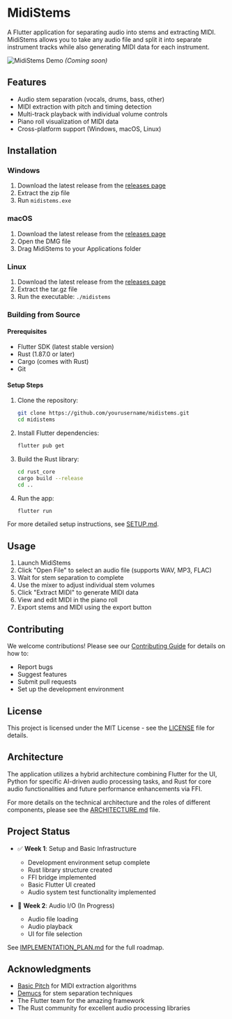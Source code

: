 # MidiStems

A Flutter application for separating audio into stems and extracting MIDI. MidiStems allows you to take any audio file and split it into separate instrument tracks while also generating MIDI data for each instrument.

![MidiStems Demo](docs/images/demo.png) *(Coming soon)*

## Features

- Audio stem separation (vocals, drums, bass, other)
- MIDI extraction with pitch and timing detection
- Multi-track playback with individual volume controls
- Piano roll visualization of MIDI data
- Cross-platform support (Windows, macOS, Linux)

## Installation

### Windows
1. Download the latest release from the [releases page](../../releases)
2. Extract the zip file
3. Run `midistems.exe`

### macOS
1. Download the latest release from the [releases page](../../releases)
2. Open the DMG file
3. Drag MidiStems to your Applications folder

### Linux
1. Download the latest release from the [releases page](../../releases)
2. Extract the tar.gz file
3. Run the executable: `./midistems`

### Building from Source

#### Prerequisites

- Flutter SDK (latest stable version)
- Rust (1.87.0 or later)
- Cargo (comes with Rust)
- Git

#### Setup Steps

1. Clone the repository:
   ```bash
   git clone https://github.com/yourusername/midistems.git
   cd midistems
   ```

2. Install Flutter dependencies:
   ```bash
   flutter pub get
   ```

3. Build the Rust library:
   ```bash
   cd rust_core
   cargo build --release
   cd ..
   ```

4. Run the app:
   ```bash
   flutter run
   ```

For more detailed setup instructions, see [SETUP.md](SETUP.md).

## Usage

1. Launch MidiStems
2. Click "Open File" to select an audio file (supports WAV, MP3, FLAC)
3. Wait for stem separation to complete
4. Use the mixer to adjust individual stem volumes
5. Click "Extract MIDI" to generate MIDI data
6. View and edit MIDI in the piano roll
7. Export stems and MIDI using the export button

## Contributing

We welcome contributions! Please see our [Contributing Guide](CONTRIBUTING.md) for details on how to:
- Report bugs
- Suggest features
- Submit pull requests
- Set up the development environment

## License

This project is licensed under the MIT License - see the [LICENSE](LICENSE) file for details.

## Architecture

The application utilizes a hybrid architecture combining Flutter for the UI, Python for specific AI-driven audio processing tasks, and Rust for core audio functionalities and future performance enhancements via FFI.

For more details on the technical architecture and the roles of different components, please see the [ARCHITECTURE.md](ARCHITECTURE.md) file.

## Project Status

- ✅ **Week 1**: Setup and Basic Infrastructure
  - Development environment setup complete
  - Rust library structure created
  - FFI bridge implemented
  - Basic Flutter UI created
  - Audio system test functionality implemented

- 🔄 **Week 2**: Audio I/O (In Progress)
  - Audio file loading
  - Audio playback
  - UI for file selection

See [IMPLEMENTATION_PLAN.md](IMPLEMENTATION_PLAN.md) for the full roadmap.

## Acknowledgments

- [Basic Pitch](https://github.com/spotify/basic-pitch) for MIDI extraction algorithms
- [Demucs](https://github.com/facebookresearch/demucs) for stem separation techniques
- The Flutter team for the amazing framework
- The Rust community for excellent audio processing libraries
